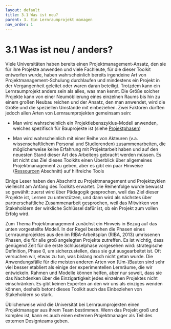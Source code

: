 ```yaml
---
layout: default
title: 3.1 Was ist neu?
parent: 3. Ein Lernraumprojekt managen
nav_order: 1
---
```

# 3.1 Was ist neu / anders?
Viele Universitäten haben bereits einen Projektmanagement-Ansatz, den
sie für ihre Projekte anwenden und viele Fachleute, für die dieser
Toolkit entworfen wurde, haben wahrscheinlich bereits irgendeine Art von
Projektmanagement-Schulung durchlaufen und mindestens ein Projekt in der
Vergangenheit geleitet oder waren daran beteiligt. Trotzdem kann ein
Lernraumprojekt anders sein als alles, was man kennt. Die Größe solcher
Projekte kann von einer Neumöblierung eines einzelnen Raums bis hin zu
einem großen Neubau reichen und der Ansatz, den man anwendet, wird die
Größe und die speziellen Umstände mit einbeziehen. Zwei Faktoren dürften
jedoch allen Arten von Lernraumprojekten gemeinsam sein:

-   Man wird wahrscheinlich ein Projektlebenszyklus-Modell anwenden,
    welches spezifisch für Bauprojekte ist (siehe
    [Projektphasen](2_Projektphasen.md))

-   Man wird wahrscheinlich mit einer Reihe von Akteuren (v.a.
    wissenschaftlichem Personal und Studierenden) zusammenarbeiten, die
    möglicherweise keine Erfahrung mit Projektarbeit haben und auf den
    neuesten Stand dieser Art des Arbeitens gebracht werden müssen. Es
    ist nicht das Ziel dieses Toolkits einen Überblick über allgemeines
    Projektmanagement zu geben, aber es gibt ein paar Hinweise
    ([Ressourcen](ressourcen.md) Abschnitt) auf hilfreiche Tools

Einige Leser haben den Abschnitt zu Projektmanagement und Projektzyklen
vielleicht am Anfang des Toolkits erwartet. Die Reihenfolge wurde
bewusst so gewählt: zuerst wird über Pädagogik gesprochen, weil das Ziel
dieser Projekte ist, Lernen zu unterstützen, und dann wird als nächstes
über partnerschaftliche Zusammenarbeit gesprochen, weil das Mitwirken
von Stakeholdern der wirkliche Schlüssel dafür ist, ob ein Projekt zum
vollen Erfolg wird.

Zum Thema Projektmanagement zunächst ein Hinweis in Bezug auf das unten
vorgestellte Modell. In der Regel bestehen die Phasen eines
Lernraumprojektes aus den im RIBA-Arbeitsplan (RIBA, 2013) umrissenen
Phasen, die für alle groß angelegten Projekte zutreffen. Es ist wichtig,
dass genügend Zeit für die erste Schlüsselphase vorgesehen wird:
strategische Definition, Phase 0, um sicherzustellen, dass sie gut
ausgearbeitet ist. Oft versuchen wir, etwas zu tun, was bislang noch
nicht getan wurde. Die Anwendungsfälle für die meisten anderen Arten von
(Um-)Bauten sind sehr viel besser etabliert als einige der
experimentellen Lernräume, die wir entwickeln. Rahmen und Modelle können
helfen, aber nur soweit, dass sie das Nachdenken über die
Einzigartigkeit jedes einzelnen Projektes nicht einschränken. Es gibt
keinen Experten an den wir uns als einziges wenden können, deshalb
betont dieses Toolkit auch das Einbeziehen von Stakeholdern so stark.

Üblicherweise wird die Universität bei Lernraumprojekten einen
Projektmanager aus ihrem Team bestimmen. Wenn das Projekt groß und
komplex ist, kann es auch einen externen Projektmanager als Teil des
externen Designteams geben.
